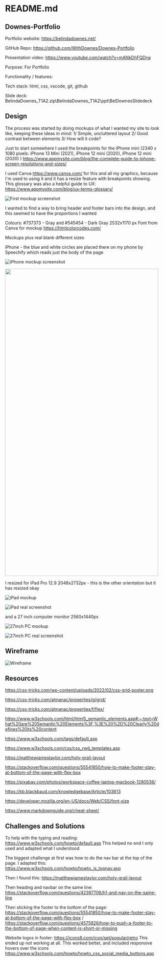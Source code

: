 # README.md

## Downes-Portfolio

Portfolio website: https://belindadownes.net/

GitHub Repo: https://github.com/WithDownes/Downes-Portfolio

Presentation video: https://www.youtube.com/watch?v=mANkDhFQDrw

Purpose: For Portfolio

Functionality / features: 

Tech stack: html, css, vscode, git, github

Slide deck: BelindaDownes_T1A2.zip\BelindaDownes_T1A2\ppt\BelDownesSlidedeck

## Design

The process was started by doing mockups of what I wanted my site to look like, keeping these ideas in
mind:
1/ Simple, uncluttered layout
2/ Good contrast between elements
3/ How will it code?

Just to start somewhere I used the breakpoints for the iPhone mini (2340 x 1080 pixels: iPhone 13 Mini
(2021), iPhone 12 mini (2020), iPhone 12 mini (2020) ) https://www.appmysite.com/blog/the-complete-guide-to-iphone-screen-resolutions-and-sizes/

I used Canva https://www.canva.com/ for this and all my graphics, because I'm used to using it and it has
a resize feature with breakpoints showing.
This glossary was also a helpful guide to UX: https://www.appmysite.com/blog/ux-terms-glossary/

![First mockup screenshot](/src/images/pic1.png)

I wanted to find a way to bring header and footer bars into the design, and this seemed to have the
proportions I wanted

Colours: #737373 - Gray and #545454 - Dark Gray 2532x1170 px
Font from Canva for mockup
https://htmlcolorcodes.com/

Mockups plus real blank different sizes

iPhone - the blue and white circles are placed there on my phone by Speechify which reads just the body
of the page

![iPhone mockup screenshot](/src/images/iphone_mockup.png)


<!--![iPhone real screenshot](/src/images/Screenshot_iphone_real.PNG)-->


<img src="/src/images/Screenshot_iphone_real.PNG" width="500" height="1000">


I resized for iPad Pro 12.9 2048x2732px - this is the other orientation but it has resized okay


![iPad mockup](/src/images/ipad_mockup.png)


![iPad real screenshot](/src/images/ipad_real.PNG)

and a 27 inch computer monitor 2560x1440px

![27inch PC mockup](/src/images/27pc_mockup.png)

![27inch PC real screenshot](/src/images/27pc_real.png)


## Wireframe

![Wireframe](/src/images/wireframe.jpg)


## Resources

https://css-tricks.com/wp-content/uploads/2022/02/css-grid-poster.png

https://css-tricks.com/almanac/properties/g/grid/

https://css-tricks.com/almanac/properties/f/flex/

https://www.w3schools.com/html/html5_semantic_elements.asp#:~:text=What%20are%20Semantic%20Elements%3F,%3E%20%2D%20Clearly%20defines%20its%20content

https://www.w3schools.com/tags/default.asp

https://www.w3schools.com/css/css_rwd_templates.asp

https://matthewjamestaylor.com/holy-grail-layout

https://stackoverflow.com/questions/55541850/how-to-make-footer-stay-at-bottom-of-the-page-with-flex-box

https://pixabay.com/photos/workspace-coffee-laptop-macbook-1280538/

https://kb.blackbaud.com/knowledgebase/Article/103613

https://developer.mozilla.org/en-US/docs/Web/CSS/font-size

https://www.markdownguide.org/cheat-sheet/


## Challenges and Solutions

To help with the typing and reading: https://www.w3schools.com/howto/default.asp This helped no end
I only used and adapted what I understood

The biggest challenge at first was how to do the nav bar at the top of the page. I adapted this:
https://www.w3schools.com/howto/howto_js_topnav.asp

Then I found this: https://matthewjamestaylor.com/holy-grail-layout

Then heading and navbar on the same line: https://stackoverflow.com/questions/42397706/h1-and-nav-on-the-same-line

Then sticking the footer to the bottom of the page: https://stackoverflow.com/questions/55541850/how-to-make-footer-stay-at-bottom-of-the-page-with-flex-box /
https://stackoverflow.com/questions/4575826/how-to-push-a-footer-to-the-bottom-of-page-when-content-is-short-or-missing

Website logos in footer: https://icons8.com/icon/set/popular/retro This ended up not working at all.
This worked better, and included responsive hovers over the icons
https://www.w3schools.com/howto/howto_css_social_media_buttons.asp
